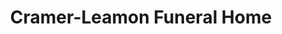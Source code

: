 ---
title: "Cramer-Leamon Funeral Home"
url: /orangeville/cramer-leamon-funeral-home/
shop: funeral directors
---